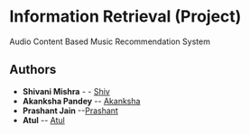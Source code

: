 # Information Retrieval (Project)
Audio Content Based Music Recommendation System


## Authors

* **Shivani Mishra** - - [Shiv](https://github.com/shivanirmishra)
* **Akanksha Pandey** -- [Akanksha](https://github.com/akanksha792)
* **Prashant Jain** --[Prashant](https://github.com/prashant253)
* **Atul** -- [Atul](https://github.com/atul17032)